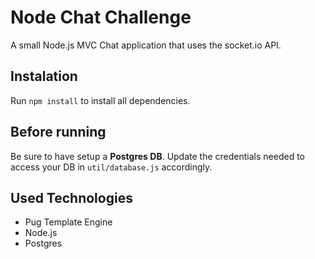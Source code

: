 # Node Chat Challenge
A small Node.js MVC Chat application that uses the socket.io API.

## Instalation
Run `npm install` to install all dependencies.

## Before running
Be sure to have setup a **Postgres DB**. Update the credentials needed to access your DB in `util/database.js` accordingly.

## Used Technologies
* Pug Template Engine
* Node.js
* Postgres

